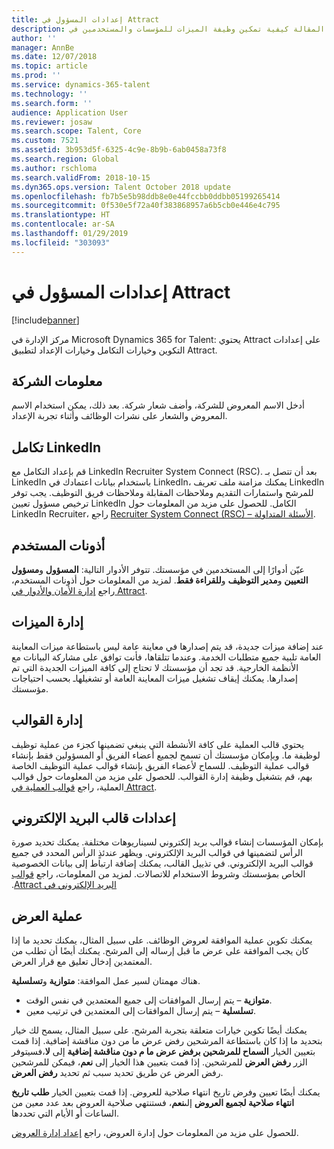 ```yaml
---
title: إعدادات المسؤول في Attract
description: تشرح هذه المقالة كيفية تمكين وظيفة الميزات للمؤسسات والمستخدمين في Attract.
author: ''
manager: AnnBe
ms.date: 12/07/2018
ms.topic: article
ms.prod: ''
ms.service: dynamics-365-talent
ms.technology: ''
ms.search.form: ''
audience: Application User
ms.reviewer: josaw
ms.search.scope: Talent, Core
ms.custom: 7521
ms.assetid: 3b953d5f-6325-4c9e-8b9b-6ab0458a73f8
ms.search.region: Global
ms.author: rschloma
ms.search.validFrom: 2018-10-15
ms.dyn365.ops.version: Talent October 2018 update
ms.openlocfilehash: fb7b5e5b98ddb8e0e44fccbb0ddbb05199265414
ms.sourcegitcommit: 0f530e5f72a40f383868957a6b5cb0e446e4c795
ms.translationtype: HT
ms.contentlocale: ar-SA
ms.lasthandoff: 01/29/2019
ms.locfileid: "303093"
---
```

# <a name="admin-settings-in-attract"></a>إعدادات المسؤول في Attract
[!include[banner](../includes/banner.md)]

مركز الإدارة في Microsoft Dynamics 365 for Talent: يحتوي Attract على إعدادات التكوين وخيارات التكامل وخيارات الإعداد لتطبيق Attract.

## <a name="company-information"></a>معلومات الشركة

أدخل الاسم المعروض للشركة، وأضف شعار شركة. بعد ذلك، يمكن استخدام الاسم المعروض والشعار على نشرات الوظائف وأثناء تجربة الإعداد.

## <a name="linkedin-integration"></a>تكامل LinkedIn

قم بإعداد التكامل مع LinkedIn Recruiter System Connect (RSC). بعد أن تتصل بـ LinkedIn باستخدام بيانات اعتمادك في LinkedIn، يمكنك مزامنة ملف تعريف LinkedIn للمرشح واستمارات التقديم وملاحظات المقابلة وملاحظات فريق التوظيف. يجب توفر ترخيص مسؤول تعيين LinkedIn الكامل. للحصول على مزيد من المعلومات حول LinkedIn Recruiter، راجع [Recruiter System Connect (RSC) – الأسئلة المتداولة](https://www.linkedin.com/help/recruiter/answer/90483).

## <a name="user-permissions"></a>أذونات المستخدم

عيّن أدوارًا إلى المستخدمين في مؤسستك. تتوفر الأدوار التالية: **المسؤول** و**مسؤول التعيين** و**مدير التوظيف** و**للقراءة فقط**. لمزيد من المعلومات حول أذونات المستخدم، راجع [إدارة الأمان والأدوار في Attract‬](./security-attract.md).

## <a name="feature-management"></a>إدارة الميزات

عند إضافة ميزات جديدة، قد يتم إصدارها في معاينة عامة ليس باستطاعة ميزات المعاينة العامة تلبية جميع متطلبات الخدمة. وعندما تتلقاها، فأنت توافق على مشاركة البيانات مع الأنظمة الخارجية. قد تجد أن مؤسستك لا تحتاج إلى كافة الميزات الجديدة التي تم إصدارها. يمكنك إيقاف تشغيل ميزات المعاينة العامة أو تشغيلهاـ بحسب احتياجات مؤسستك.

## <a name="template-management"></a>إدارة القوالب

يحتوي قالب العملية على كافة الأنشطة التي ينبغي تضمينها كجزء من عملية توظيف لوظيفة ما. وبإمكان مؤسستك أن تسمح لجميع أعضاء الفريق أو المسؤولين فقط بإنشاء قوالب عملية التوظيف. للسماح لأعضاء الفريق بإنشاء قوالب عملية التوظيف الخاصة بهم، قم بتشغيل وظيفة إدارة القوالب. للحصول على مزيد من المعلومات حول قوالب العملية، راجع [قوالب العملية في Attract‎](./process-templates-attract.md).

## <a name="email-template-settings"></a>إعدادات قالب البريد الإلكتروني

بإمكان المؤسسات إنشاء قوالب بريد إلكتروني لسيناريوهات مختلفة. يمكنك تحديد صورة الرأس لتضمينها في قوالب البريد الإلكتروني. ويظهر عندئذٍ الرأس المحدد في جميع قوالب البريد الإلكتروني. في تذييل القالب، يمكنك إضافة ارتباط إلى بيانات الخصوصية الخاص بمؤسستك وشروط الاستخدام للاتصالات. لمزيد من المعلومات، راجع [‬‏‫قوالب البريد الإلكتروني في Attract‎](./email-templates.md).

## <a name="offer-process"></a>عملية العرض

يمكنك تكوين عملية الموافقة لعروض الوظائف. على سبيل المثال، يمكنك تحديد ما إذا كان يجب الموافقة على عرض ما قبل إرساله إلى المرشح. يمكنك أيضًا أن تطلب من المعتمدين إدخال تعليق مع قرار العرض.

هناك مهمتان لسير عمل الموافقة: **متوازية** و**تسلسلية**.

- **متوازية** – يتم إرسال الموافقات إلى جميع المعتمدين في نفس الوقت.
- **تسلسلية** – يتم إرسال الموافقات إلى المعتمدين في ترتيب معين.

يمكنك أيضًا تكوين خيارات متعلقة بتجربة المرشح. على سبيل المثال، يسمح لك خيار بتحديد ما إذا كان باستطاعة المرشحين رفض عرض ما من دون مناقشة إضافية. إذا قمت بتعيين الخيار **السماح للمرشحين برفض عرض ما م دون مناقشة إضافية** إلى **لا**،فسيتوفر الزر **رفض العرض** للمرشحين. إذا قمت بتعيين هذا الخيار إلى **نعم**، فيمكن للمرشحين رفض العرض عن طريق تحديد سبب ثم تحديد **رفض العرض**.

يمكنك أيضًا تعيين وفرض تاريخ انتهاء صلاحية للعروض. إذا قمت بتعيين الخيار **طلب تاريخ انتهاء صلاحية لجميع العروض** إلى**نعم**، فستنتهي صلاحية العروض بعد عدد معين من الساعات أو الأيام التي تحددها.

للحصول على مزيد من المعلومات حول إدارة العروض، راجع [إعداد إدارة العروض](./offer-setup.md).
